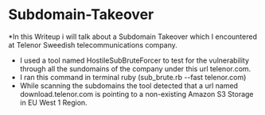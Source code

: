 # Subdomain-Takeover
*In this Writeup i will talk about a Subdomain Takeover which I encountered at Telenor Sweedish telecommunications company.
* I used a tool named HostileSubBruteForcer to test for the vulnerability through all the sundomains of the company under this url telenor.com.
* I ran this command in terminal ruby (sub_brute.rb --fast telenor.com)
* While scanning the subdomains the tool detected that a url named download.telenor.com is pointing to a non-existing Amazon S3 Storage in EU West 1 Region.
